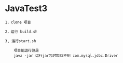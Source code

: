 # JavaTest3
```shell
1，clone 项目

2，运行 build.sh

3, 运行start.sh

	项目能运行但是
	java -jar 运行jar包时加载不到 com.mysql.jdbc.Driver
```